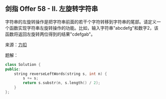 ## 剑指 Offer 58 - II. 左旋转字符串
字符串的左旋转操作是把字符串前面的若干个字符转移到字符串的尾部。请定义一个函数实现字符串左旋转操作的功能。比如，输入字符串"abcdefg"和数字2，该函数将返回左旋转两位得到的结果"cdefgab"。

来源：[力扣](https://leetcode-cn.com/problems/zuo-xuan-zhuan-zi-fu-chuan-lcof)

题解：
```C++
class Solution {
public:
    string reverseLeftWords(string s, int n) {
        s += s;
        return s.substr(n, s.length() / 2);
    }
};
```
